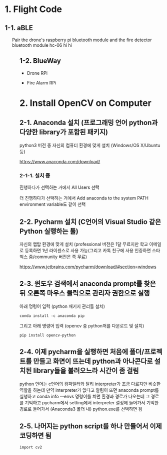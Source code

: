 # 1. Flight Code

## 1-1. aBLE

<ol> Pair the drone's raspberry pi bluetooth module and the fire detector bluetooth module hc-06
hi
  hi
<ol>
  
## 1-2. BlueWay

- Drone RPi

- Fire Alarm RPi


# 2. Install OpenCV on Computer

## 2-1. Anaconda 설치 (프로그래밍 언어 python과 다양한 library가 포함된 패키지)

<h> python3 버전 중 자신의 컴퓨터 환경에 맞게 설치 (Windows/OS X/Ubuntu 등)

https://www.anaconda.com/download/

### 2-1-1. 설치 중

진행하다가 선택하는 거에서 All Users 선택

더 진행하다가 선택하는 거에서 Add anaconda to the system PATH environment variable도 같이 선택

## 2-2. Pycharm 설치 (C언어의 Visual Studio 같은 Python 실행하는 툴)

자신의 랩탑 환경에 맞게 설치 (professional 버전은 1달 무료지만 학교 이메일로 등록하면 1년 라이센스로 사용 가능(그리고 카톡 친구에 사용 인증하면 스타벅스 줌/community 버전은 쭉 무료)

https://www.jetbrains.com/pycharm/download/#section=windows

## 2-3. 윈도우 검색에서 anaconda prompt를 찾은 뒤 오른쪽 마우스 클릭으로 관리자 권한으로 실행

아래 명령어 입력 (python 패키지 관리툴 설치)
```
conda install -c anaconda pip
```
그리고 아래 명령어 입력 (opencv 중 python꺼를 다운로드 및 설치)
```
pip install opencv-python
```

## 2-4. 이제 pycharm을 실행하면 처음에 폴더/프로젝트를 만들고 화면이 뜨는데 python과 아나콘다로 설치된 library들을 불러오느라 시간이 좀 걸림

python 언어는 c언어의 컴파일러와 달리 interpreter가 조금 다르지만 비슷한 역할을 하는데 만약 interpreter가 없다고 알림이 뜨면
anaconda prompt를 실행하고 conda info --envs 명령어를 치면 환경과 경로가 나오는데 그 경로를 기억하고
pycharm에서 setting에서 interpreter 설정에 들어가서 기억한 경로로 들어가서 (Anaconda3 폴더 내) python.exe를 선택하면 됨

## 2-5. 나머지는 python script를 하나 만들어서 이제 코딩하면 됨
```
import cv2
```
